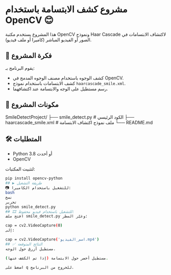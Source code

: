 # مشروع كشف الابتسامة باستخدام OpenCV 😊

هذا المشروع يستخدم مكتبة OpenCV ونموذج Haar Cascade لاكتشاف الابتسامات في الصور أو الفيديو المباشر (كاميرا أو ملف فيديو).

## 🎯 فكرة المشروع

يقوم البرنامج بـ:
- كشف الوجوه باستخدام مصنف الوجوه المدمج في OpenCV.
- كشف الابتسامات باستخدام نموذج `haarcascade_smile.xml`.
- رسم مستطيل على الوجه والابتسامة عند اكتشافهما.

## 🧱 مكونات المشروع

SmileDetectProject/
├── smile_detect.py # الكود الرئيسي
├── haarcascade_smile.xml # ملف نموذج اكتشاف الابتسامة
└── README.md

## 🛠️ المتطلبات

- Python 3.8 أو أحدث
- OpenCV

لتثبيت المكتبات:
```bash
pip install opencv-python
## ▶️ طريقة التشغيل
📷 للتشغيل باستخدام الكاميرا:
bash
نسخ
تحرير
python smile_detect.py
## 🎞️ للتشغيل باستخدام فيديو محفوظ:
افتح ملف smile_detect.py وغيّر السطر:

cap = cv2.VideoCapture(0)
إلى:

cap = cv2.VideoCapture('اسم_الفيديو.mp4')
## ✅ النتائج المتوقعة
مستطيل أزرق حول الوجه.

مستطيل أخضر حول الابتسامة (إذا تم الكشف عنها).

اضغط على q للخروج من البرنامج.

